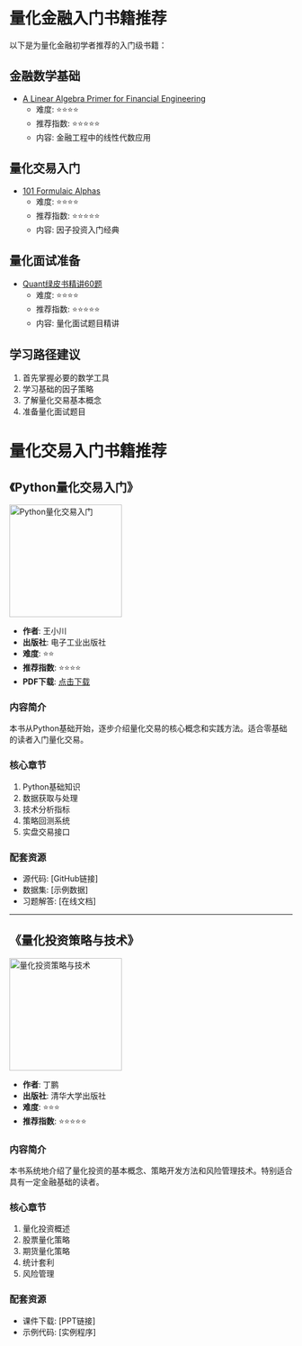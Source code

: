 # 量化金融入门书籍推荐

以下是为量化金融初学者推荐的入门级书籍：

## 金融数学基础
- [A Linear Algebra Primer for Financial Engineering](金融数学/A%20Linear%20Algebra%20Primer%20for%20Financial%20Engineering/index.md)
  - 难度: ⭐⭐⭐⭐
  - 推荐指数: ⭐⭐⭐⭐⭐
  - 内容: 金融工程中的线性代数应用

## 量化交易入门
- [101 Formulaic Alphas](量化交易/101%20Formulaic%20Alphas%20-%20arXiv.org/index.md)
  - 难度: ⭐⭐⭐⭐
  - 推荐指数: ⭐⭐⭐⭐⭐
  - 内容: 因子投资入门经典

## 量化面试准备
- [Quant绿皮书精讲60题](量化面试/Quant绿皮书精讲60题/index.md)
  - 难度: ⭐⭐⭐⭐
  - 推荐指数: ⭐⭐⭐⭐⭐
  - 内容: 量化面试题目精讲

## 学习路径建议
1. 首先掌握必要的数学工具
2. 学习基础的因子策略
3. 了解量化交易基本概念
4. 准备量化面试题目

# 量化交易入门书籍推荐

## 《Python量化交易入门》
<img src="../images/python-quant-intro.jpg" alt="Python量化交易入门" width="200"/>

- **作者**: 王小川
- **出版社**: 电子工业出版社
- **难度**: ⭐⭐
- **推荐指数**: ⭐⭐⭐⭐
- **PDF下载**: [点击下载](https://github.com/LLMQuant/asset/blob/main/python-quant-intro.pdf)

### 内容简介
本书从Python基础开始，逐步介绍量化交易的核心概念和实践方法。适合零基础的读者入门量化交易。

### 核心章节
1. Python基础知识
2. 数据获取与处理
3. 技术分析指标
4. 策略回测系统
5. 实盘交易接口

### 配套资源
- 源代码: [GitHub链接]
- 数据集: [示例数据]
- 习题解答: [在线文档]

---

## 《量化投资策略与技术》
<img src="../images/quant-strategy.jpg" alt="量化投资策略与技术" width="200"/>

- **作者**: 丁鹏
- **出版社**: 清华大学出版社  
- **难度**: ⭐⭐⭐
- **推荐指数**: ⭐⭐⭐⭐⭐

### 内容简介
本书系统地介绍了量化投资的基本概念、策略开发方法和风险管理技术。特别适合具有一定金融基础的读者。

### 核心章节
1. 量化投资概述
2. 股票量化策略
3. 期货量化策略
4. 统计套利
5. 风险管理

### 配套资源
- 课件下载: [PPT链接]
- 示例代码: [实例程序] 